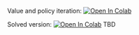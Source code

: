 Value and policy iteration:
[![Open In Colab](https://colab.research.google.com/assets/colab-badge.svg)](https://colab.research.google.com/github/girafe-ai/ml-mipt/blob/22s_harbour_dlia/day10_value_based/practice_mdp.ipynb)

Solved version:
[![Open In Colab](https://colab.research.google.com/assets/colab-badge.svg)]() TBD
